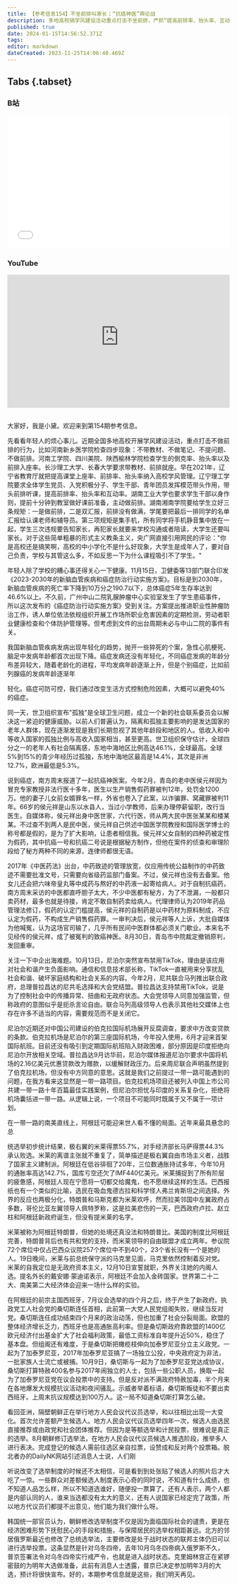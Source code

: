 ```yaml
---
title: 【参考信息154】不坐前排叫家长；“抗癌神医”舆论战
description: 多地高校搞学风建设活动重点打击不坐前排，严抓“提高前排率、抬头率、互动率”，央广网引用网民评价：你是高校，还是搞笑啊？！青岛“老中医”侯元祥冒充专家教授、非法行医十多年，2月以生产、销售假药罪被判12年，大批自媒体为他“喊冤”，认为官司输了，“民间中医”都会关门歇业，此案发回重审。尼泊尔又禁TikTok又调查中企建的机场，发生了什么？电锯狂人赢了阿根廷大选，世界第22大经济体将迎来一场实验。朝鲜地方选举中首次出现差额。
published: true
date: 2024-01-15T14:56:52.371Z
tags: 
editor: markdown
dateCreated: 2023-11-25T14:06:40.469Z
---
```


## Tabs {.tabset}
### B站
<div style="position: relative; padding: 30% 45%;">
<iframe style="position: absolute; width: 100%; height: 100%; left: 0; top: 0;" src="//player.bilibili.com/player.html?&bvid=BV1M94y1J7NX&page=1&as_wide=1&high_quality=1&danmaku=1&autoplay=0" scrolling="no" border="0" frameborder="no" framespacing="0" allowfullscreen="true"></iframe>
</div>

### YouTube
<div style="position: relative; padding: 30% 45%;">
<iframe style="position: absolute; top: 0; left: 0; width: 100%; height: 100%;" src="https://www.youtube-nocookie.com/embed/FkbPHR2AI9I" title="YouTube video player" frameborder="0" allow="accelerometer; autoplay; clipboard-write; encrypted-media; gyroscope; picture-in-picture" allowfullscreen></iframe>
</div>

## 

大家好，我是小黛。欢迎来到第154期参考信息。

先看看年轻人的烦心事儿。近期全国多地高校开展学风建设活动，重点打击不做前排的行为，比如河南新乡医学院检查四步现象：不带教材、不做笔记、不提问题、不做前排。河南工学院、四川美院、陕西榆林学院检查学生的倒克率、抬头率以及前排入座率。长沙理工大学、长春大学要求带教材、前排就座。早在2021年，辽宁省教育厅就把提高课堂上座率、前排率、抬头率纳入高校学风管理。辽宁理工学院要求全体学生党员、入党积极分子、学生干部、青年团员发挥模范带头作用，带头前排听课，提高前排率、抬头率和互动率。湖南工业大学也要求学生干部以身作则，提前十分钟到教室做好课前准备，主动做前排。湖南湘南学院要给学生立好三条规矩：一是做前排，二是双汇报，前排没有做满，学尾要把最后一排同学的名单汇报给认课老师和辅导员。第三项规矩是集手机，所有同学将手机静音集中放在一起，学生三次违规要告知家长，再犯家长就要来学校沟通或者陪读，大学生还要叫家长。对于这些简单粗暴的形式主义教条主义，央广网直接引用网民的评论："你是高校还是搞笑啊，高校的中小学化不是什么好现象，大学生是成年人了，要对自己负责，学校与其管这么多，不如反思一下为什么课程吸引不了学生。"

年轻人除了学校的糟心事还得关心一下健康。11月15日，卫健委等13部门联合印发《2023-2030年的新脑血管疾病和癌症防治行动实施方案》。目标是到2030年，新脑血管疾病的死亡率下降到10万分之190.7以下，总体癌症5年生存率达到46.6%以上。不久前，广州中山二院乳腺肿瘤中心实验室发生了学生患癌事件，所以这次发布的《癌症防治行动实施方案》受到关注。方案提出推进职业性肿瘤防治工作，诱人单位依法依规组织开展工作场所职业危害因素的定期检测，劳动者职业健康检查和个体防护管理等。但考虑到文件的出台周期未必与中山二院的事件有关。

我国新脑血管疾病发病出现年轻化的趋势，抛开一些猝死的个案，急性心肌梗死、脑足中发病年龄都首次出现下降。癌症发病还没有年轻化，不同癌症发病的年龄分布差异较大，随着老龄化的进程，平均发病年龄逐渐上升，但是个别癌症，比如前列腺癌的发病年龄逐渐年

轻化。癌症可防可控，我们通过改变生活方式控制危险因素，大概可以避免40%的癌症。

同一天，世卫组织宣布"孤独"是全球卫生问题，成立一个新的社会联系委员会以解决这一紧迫的健康威胁。以前人们普遍认为，隔离和孤独主要影响的是发达国家的老年人群体，现在逐渐发现是我们长期忽视了其他年龄段和地区的人。低收入和中等收入国家的孤独比例与高收入国家相当，甚至更高。世卫组织保守估计，全球四分之一的老年人有社会隔离感，东地中海地区比例高达46.1%，全球最高。全球5%到15%的青少年经历过孤独，东地中海地区最高是14.4%，其次是非洲12.7%，欧洲最低是5.3%。


说到癌症，南方周末报道了一起抗癌神医案。今年2月，青岛的老中医侯元祥因为冒充专家教授非法行医十多年，医生以生产销售假药罪被判12年，处罚金1200万。他的妻子儿女前女婿罪名一样，外省也卷入了此案，以诈骗罪、窝藏罪被判11年。66岁的侯元祥是山东以水县人，当过小学教师，后来办理停薪留职，改行当医生。自媒体称，侯元祥出身中医世家，六代行医，师从两大民中医张某某和楼某某。不过查不到两人是民中医，侯元祥自己供述中国医学院教授和国际医学博士的称号都是假的，是为了扩大影响，让患者相信我。侯元祥父女自制的四种药被定性为假药，其中抗癌一号和抗癌二号说是根据秘方制作，但他在案件的侦查和审理阶段给了秘方两种不同的来源，连律师都很无语。

2017年《中医药法》出台，中药致迹的管理放宽，仅应用传统公益制作的中药致迹不需要批准文号，只需要向省级药监部门备案。不过，侯元祥也没有去备案。他女儿还会把六味帝皇丸等中成药与熬好的中药液一起寄给病人。对于自制抗癌药，南方周末采访的中医都直呼胆子太大，不少中医都有秘方，为了不泄漏，一般都只卖药材，最多也就是待接，肯定不敢自制药卖给病人。代理律师认为2019年药品管理法修订，假药的认定门槛提高，侯元祥的自制药是以中药材为原料制成，不应认定为假药，不构成生产销售假药罪。一审判决后，侯元祥等人上诉，大批自媒体为他喊冤，认为这场官司输了，几乎所有民间中医群体都必须关门歇业。本来名不见经传的侯元祥，成了被冤判的致癌神医。8月30日，青岛市中院裁定撤销原判，发回重审。

关注一下中企出海难题。10月13日，尼泊尔突然宣布禁用TikTok，理由是该应用对社会和谐产生负面影响。通信和信息技术部长称，TikTok一直被用来分享扰乱社会和谐、破坏家庭结构和社会关系的内容。今年2月，尼共联合马列推出联合政府，总理普拉昌达的尼共毛选择和大会党结盟。普拉昌达支持禁用TikTok，说是为了控制社会中的传播异常、扭曲和无政府状态。大会党领导人同意加强监管，但称政府的意图似乎是扼杀言论自由。联合马列高级领导人也表示其他社交媒体上也存在许多不适当的内容，需要规范而不是关闭它。

尼泊尔近期还对中国公司建设的伯克拉国际机场展开反腐调查，要求中方改变贷款的条款。伯克拉机场是尼泊尔的第三座国际机场，今年投入使用，6月才迎来首架国际航班。目前还没有吸引到定期国际航班陷入财政困难，部分原因是印度拒绝向尼泊尔开放相关空域。普拉昌达9月访华前，尼泊尔媒体报道尼泊尔要求中国将机场的2.16亿美元优惠贷款改为赠款，以缓解财政压力。后来周尼联合声明虽然提到了伯克拉机场，但没有中方同意的意思。这就是我们之前提过一带一路可能遇到的问题，在我方看来这显然是一带一路项目。伯克拉机场项目还被列入中国上市公司共建一带一路十年百篇最佳实践案例，但尼泊尔担忧与印度的关系复杂化，拒绝将机场囊括进一带一路。从逻辑上说，一个项目不可能同时既属于又不属于一项计划。

在一带一路的南美直线上，阿根廷可能迎来世人看不懂的局面。近年来最具悬念的总

统选举初步统计结果，极右翼的米莱得票55.7%，对手经济部长马萨得票44.3%承认败选。米莱的离谱主张就不重复了，简单描述是极右翼自由市场主义者，战胜了国家主义建制派。阿根廷在低谷徘徊了20年，三位数通胀持试多年，今年10月的通胀率高达142.7%，国库亏空还欠了IMF440亿美元。米莱捕捉到了所有阶层的疲惫感，阿根廷人现在宁愿将一切都交给魔鬼，也不愿继续这样的生活。巴西报纸也有一个类似的比喻，选民在吸血鬼德古拉和科学怪人弗兰肯斯坦之间选择。外界的反应也两极分化，特朗普和马斯克都为米莱欢呼，然而拉美邻国中左翼政府占多数，哥伦比亚左翼领导人佩特罗称，这是拉美悲伤的一天，巴西政府卢拉、赵立柱和阿根廷新政府诞生，但没有提米莱的名字。

米莱被称为阿根廷特朗普，但她的处境还真没法和特朗普比。美国的制度比阿根廷完善，特朗普背后也有共和党的支持，而米莱领导的自由联盟才成立两年。参议院72个席位中仅占巴西众议院257个席位中不到40个，23个省长没有一个是她的人。19日晚间，米莱与前总统保守派的马克里见面，马克里依然控制着反对党。米莱的自我定位是无政府资本主义，12月10日宣誓就职，外界关注她的内阁人选。提名外长的戴安娜·蒙迪诺表示，阿根廷不会加入金砖国家。世界第二十二大、南美第二大经济体会迎来一场什么样的实验。

在阿根廷的前宗主国西班牙，7月议会选举的四个月之后，终于产生了新政府。执政党工人社会党的桑切斯连任首相，此前第一大党人民党组阁失败，继续当反对党。桑切斯连任成功结束四个月来的政治动荡，但也加重了社会分裂局面。欧盟的整体经济增长乏力，西班牙也是高通胀高利率。但是桑切斯政府靠欧盟的1400亿欧元经济付出基金扩大了社会福利政策，最低工资标准自年提升近50%，稳住了基本盘。但组阁还有难度，于是桑切斯把橄榄枝伸向加泰罗尼亚分立主义政党。一起为了加泰罗尼亚，2017年加泰罗尼亚搞了一场独立公投，中央政府定为非法，一批家族人士流亡或被捕。10月9日，桑切斯与一起为了加泰罗尼亚党达成协议，桑切斯打算特赦400名参与2017年闹独立的人士，包括一些公职人员，换取一起为了加泰罗尼亚党在议会投票中的支持。但是反对派不满政府特赦加毒，半个月来在各地爆发大规模抗议活动和夜间骚乱。示威者举着标语，桑切斯叛徒和不要出卖西班牙。上周末抗议规模达到100万人。这一局不知道桑切斯打算怎么破。

看回亚洲，隔壁朝鲜正在举行地方人民会议代议员选举，和以往相比出现一大变化。首次允许差额产生候选人。地方人民会议代议员选举四年一次，候选人由选民直接推荐或由政党和社会团体推荐。但因为是等额选举和计民投票，很难说是真正的选举。8月朝鲜修订选举法，在地方人民会议代议员候选人推选阶段，推举多人进行表决。完成登记的候选人需前往选区亲自拉票，设赞成和反对两个投票箱。脱北者办的DailyNK网站引述消息人士说，人们刚

听说改变了选举制度的时候还不太相信，可是看到到处张贴了候选人的照片后才大吃了一惊。一些群众对差额候选人制度表示心奇的同时说，不知道有什么成绩，也不知道人品怎么样，所以不知道选谁好，随便投一票算了。还有人表示，两个人都是内部认同的人，谁来当选都没有太大的意义，还有人说国家已经定完了政策，所以地方代议员们都提不出意见，他们能为我们做什么呀。

韩国统一部官员认为，朝鲜修改选举制度不仅是因为面临国际社会的谴责，更是在经济困难形势下抚慰民心的手段和措施，与保障居民的选举权相距甚远。北方的邻居俄罗斯最近也修改了总统选举法，主要修改是处于战时状态的联邦主体仍旧可以进行选举投票。这条显然是针对乌冬四帝，去年10月乌冬四帝病入俄罗斯不久，普京签署法令对乌冬四帝实行戒严令，也就是进入战时状态。克里姆林宫正在紧锣密鼓的为明年大选做准备，此前有消息人士透露，普京已决定参加明年3月的大选，预计将很快宣布。好的，本期参考信息就是这些，我们明天再见。